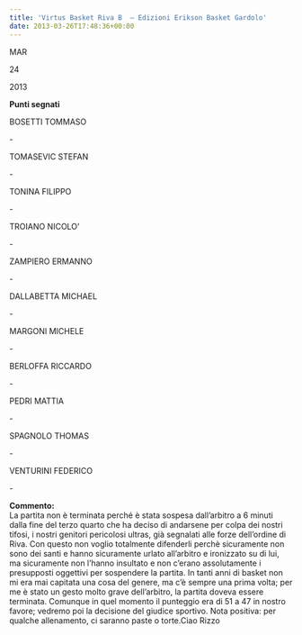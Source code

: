 ```yaml
---
title: 'Virtus Basket Riva B  – Edizioni Erikson Basket Gardolo'
date: 2013-03-26T17:48:36+00:00
---
```

MAR

24

2013

**Punti segnati**

BOSETTI TOMMASO

\-

TOMASEVIC STEFAN

\-

TONINA FILIPPO

\-

TROIANO NICOLO’

\-

ZAMPIERO ERMANNO

\-

DALLABETTA MICHAEL

\-

MARGONI MICHELE

\-

BERLOFFA RICCARDO

\-

PEDRI MATTIA

\-

SPAGNOLO THOMAS

\-

VENTURINI FEDERICO

\-

**Commento:**  
La partita non è terminata perché è stata sospesa dall’arbitro a 6 minuti dalla fine del terzo quarto che ha deciso di andarsene per colpa dei nostri tifosi, i nostri genitori pericolosi ultras, già segnalati alle forze dell’ordine di Riva. Con questo non voglio totalmente difenderli perchè sicuramente non sono dei santi e hanno sicuramente urlato all’arbitro e ironizzato su di lui, ma sicuramente non l’hanno insultato e non c’erano assolutamente i presupposti oggettivi per sospendere la partita. In tanti anni di basket non mi era mai capitata una cosa del genere, ma c’è sempre una prima volta; per me è stato un gesto molto grave dell’arbitro, la partita doveva essere terminata. Comunque in quel momento il punteggio era di 51 a 47 in nostro favore; vedremo poi la decisione del giudice sportivo. Nota positiva: per qualche allenamento, ci saranno paste o torte.Ciao Rizzo